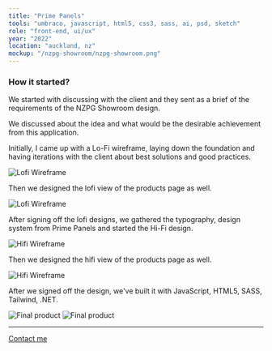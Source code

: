 ```yaml
---
title: "Prime Panels"
tools: "umbraco, javascript, html5, css3, sass, ai, psd, sketch"
role: "front-end, ui/ux"
year: "2022"
location: "auckland, nz"
mockup: "/nzpg-showroom/nzpg-showroom.png"
---
```


### How it started?

We started with discussing with the client and they sent as a brief of the requirements of the NZPG Showroom design.

We discussed about the idea and what would be the desirable achievement from this application.

Initially, I came up with a Lo-Fi wireframe, laying down the foundation and having iterations with the client about best solutions and good practices.

![Lofi Wireframe](/nzpg-showroom/wireframe_home_page.png)

Then we designed the lofi view of the products page as well.

![Lofi Wireframe](/nzpg-showroom/wireframe_veneer.png)

After signing off the lofi designs, we gathered the typography, design system from Prime Panels and started the Hi-Fi design.

![Hifi Wireframe](/nzpg-showroom/home_page.png)

Then we designed the hifi view of the products page as well.

![Hifi Wireframe](/nzpg-showroom/veneer.png)

After we signed off the design, we've built it with JavaScript, HTML5, SASS, Tailwind, .NET.

![Final product](/nzpg-showroom/showroom.jpeg)
![Final product](/nzpg-showroom/showroom2.png)

---

[Contact me](mailto:hello@erindhoxha.dev)
